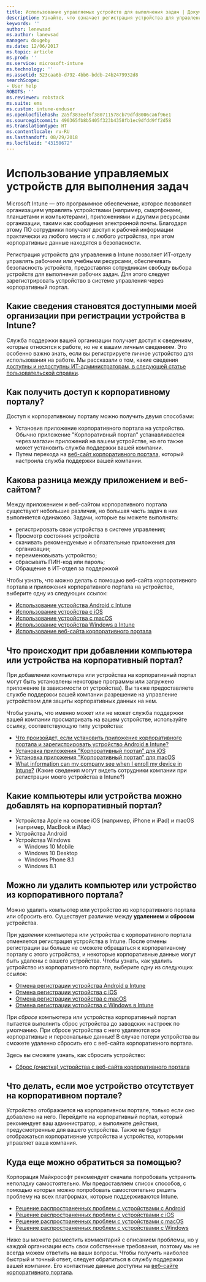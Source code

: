 ```yaml
---
title: Использование управляемых устройств для выполнения задач | Документы Майкрософт
description: Узнайте, что означает регистрация устройства для управления с помощью Intune.
keywords: ''
author: lenewsad
ms.author: lanewsad
manager: dougeby
ms.date: 12/06/2017
ms.topic: article
ms.prod: ''
ms.service: microsoft-intune
ms.technology: ''
ms.assetid: 523caa6b-d792-4bb6-bddb-24b2479932d8
searchScope:
- User help
ROBOTS: ''
ms.reviewer: robstack
ms.suite: ems
ms.custom: intune-enduser
ms.openlocfilehash: 2a5f383eef6f380711578cb79dfd8006ca6f96e1
ms.sourcegitcommit: 490365fb8b5405f323b4358fb1ec9dfdd9ff2d58
ms.translationtype: HT
ms.contentlocale: ru-RU
ms.lasthandoff: 08/29/2018
ms.locfileid: "43150672"
---
```

# <a name="use-managed-devices-to-get-work-done"></a>Использование управляемых устройств для выполнения задач
Microsoft Intune — это программное обеспечение, которое позволяет организациям управлять устройствами (например, смартфонами, планшетами и компьютерами), приложениями и другими ресурсами организации, такими как сообщения электронной почты. Благодаря этому ПО сотрудники получают доступ к рабочей информации практически из любого места и с любого устройства, при этом корпоративные данные находятся в безопасности.

Регистрация устройств для управления в Intune позволяет ИТ-отделу управлять рабочими или учебными ресурсами, обеспечивать безопасность устройств, предоставляя сотрудникам свободу выбора устройств для выполнения рабочих задач. Для этого следует зарегистрировать устройство в системе управления через корпоративный портал.

## <a name="what-information-can-my-company-see-when-i-enroll-my-device-in-intune"></a>Какие сведения становятся доступными моей организации при регистрации устройства в Intune?
Служба поддержки вашей организации получает доступ к сведениям, которые относятся к работе, но не к вашим личным сведениям. Это особенно важно знать, если вы регистрируете личное устройство для использования на работе. Мы рассказали о том, какие сведения [доступны и недоступны ИТ-администраторам, в следующей статье пользовательской справки](what-info-can-your-company-see-when-you-enroll-your-device-in-intune.md).

## <a name="how-do-i-get-the-company-portal"></a>Как получить доступ к корпоративному порталу?
Доступ к корпоративному порталу можно получить двумя способами:

- Установив приложение корпоративного портала на устройство. Обычно приложение "Корпоративный портал" устанавливается через магазин приложений на вашем устройстве, но его также может установить служба поддержки вашей компании.
- Путем перехода на [веб-сайт корпоративного портала](https://go.microsoft.com/fwlink/?linkid=2010980), который настроила служба поддержки вашей компании.

## <a name="whats-the-difference-between-the-app-and-the-website"></a>Какова разница между приложением и веб-сайтом?
Между приложением и веб-сайтом корпоративного портала существуют небольшие различия, но большая часть задач в них выполняется одинаково. Задачи, которые вы можете выполнять:

- регистрировать свои устройства в системе управления;
- Просмотр состояния устройств
- скачивать рекомендуемые и обязательные приложения для организации;
- переименовывать устройство;
- сбрасывать ПИН-код или пароль;
- Обращение в ИТ-отдел за поддержкой

Чтобы узнать, что можно делать с помощью веб-сайта корпоративного портала и приложения корпоративного портала на устройстве, выберите одну из следующих ссылок:

- [Использование устройства Android с Intune](using-your-android-device-with-intune.md)
- [Использование устройства с iOS](using-your-ios-device-with-intune.md)
- [Использование устройства с macOS](using-your-macos-device-with-intune.md)
- [Использование устройства Windows в Intune](using-your-windows-device-with-intune.md)
- [Использование веб-сайта корпоративного портала](using-the-intune-company-portal-website.md)

## <a name="what-happens-when-you-add-a-computer-or-device-to-the-company-portal"></a>Что происходит при добавлении компьютера или устройства на корпоративный портал?
При добавлении компьютера или устройства на корпоративный портал могут быть установлены некоторые программы или загружено приложение (в зависимости от устройства). Вы также предоставляете службе поддержки вашей компании разрешение на управление устройством для защиты корпоративных данных на нем.

Чтобы узнать, что именно может или не может служба поддержки вашей компании просматривать на вашем устройстве, используйте ссылку, соответствующую типу устройства:

- [Что произойдет, если установить приложение корпоративного портала и зарегистрировать устройство Android в Intune?](what-happens-if-you-install-the-company-portal-app-and-enroll-your-device-in-intune-android.md)
- [Установка приложения "Корпоративный портал" для iOS](what-happens-if-you-install-the-company-portal-app-and-enroll-your-device-in-intune-ios.md)
- [Установка приложения "Корпоративный портал" для macOS](what-happens-if-you-install-the-company-portal-app-and-enroll-your-device-in-intune-macos.md)
- [What information can my company see when I enroll my device in Intune?](what-happens-if-you-install-the-company-portal-app-and-enroll-your-device-in-intune-windows10.md) (Какие сведения могут видеть сотрудники компании при регистрации моего устройства в Intune?)

## <a name="what-kind-of-computers-or-devices-can-you-add-to-the-company-portal"></a>Какие компьютеры или устройства можно добавлять на корпоративный портал?
-   Устройства Apple на основе iOS (например, iPhone и iPad) и macOS (например, MacBook и iMac)
-   Устройства Android
-   Устройства Windows
    -   Windows 10 Mobile
    -   Windows 10 Desktop
    -   Windows Phone 8.1
    -   Windows 8.1

## <a name="can-you-remove-a-computer-or-device-from-the-company-portal"></a>Можно ли удалить компьютер или устройство из корпоративного портала?
Можно удалить компьютер или устройство из корпоративного портала или сбросить его. Существует различие между **удалением** и **сбросом** устройства.

При *удалении* компьютера или устройства с корпоративного портала отменяется регистрация устройства в Intune. После отмены регистрации вы больше не сможете обращаться к корпоративному порталу с этого устройства, и некоторые корпоративные данные могут быть удалены с вашего устройства. Чтобы узнать, как удалить устройство из корпоративного портала, выберите одну из следующих ссылок:

- [Отмена регистрации устройства Android в Intune](unenroll-your-device-from-intune-android.md)
- [Отмена регистрации устройства с iOS](unenroll-your-device-from-intune-ios.md)
- [Отмена регистрации устройства с macOS](unenroll-your-device-from-intune-macos.md)
- [Отмена регистрации устройства с Windows в Intune](unenroll-your-device-from-intune-windows.md)

При *сбросе* компьютера или устройства корпоративный портал пытается выполнить сброс устройства до заводских настроек по умолчанию. При сбросе устройства с него удаляются все корпоративные и персональные данные! В случае потери устройства вы сможете удаленно сбросить его с веб-сайта корпоративного портала.

Здесь вы сможете узнать, как сбросить устройство:

- [Сброс (очистка) устройства с веб-сайта корпоративного портала](reset-erase-your-device-cpwebsite.md)

## <a name="what-if-i-cant-see-my-device-in-the-company-portal"></a>Что делать, если мое устройство отсутствует на корпоративном портале?
Устройство отображается на корпоративном портале, только если оно добавлено на него. Перейдите на корпоративный портал, который рекомендует ваш администратор, и выполните действия, предусмотренные для вашего устройства. Также не будут отображаться корпоративные устройства и устройства, которыми управляет ваша компания.

## <a name="where-else-can-i-go-for-help"></a>Куда еще можно обратиться за помощью?
Корпорация Майкрософт рекомендует сначала попробовать устранить неполадку самостоятельно. Мы предоставляем список способов, с помощью которых можно попробовать самостоятельно решить проблему на всех платформах, которые поддерживаются Intune.

- [Решение распространенных проблем с устройствами с Android](troubleshoot-your-device-android.md)
- [Решение распространенных проблем с устройствами с iOS](troubleshoot-your-device-ios.md)
- [Решение распространенных проблем с устройствами с macOS](troubleshoot-your-device-macos.md)
- [Решение распространенных проблем с устройствами с Windows](troubleshoot-your-device-windows.md)

Ниже вы можете разместить комментарий с описанием проблемы, но у каждой организации есть свои собственные требования, поэтому мы не всегда можем ответить на ваши вопросы. Чтобы получить наиболее быстрый и точный ответ, следует обратиться в службу поддержки вашей компании. Его контактные данные доступны на [веб-сайте корпоративного портала](https://go.microsoft.com/fwlink/?linkid=2010980).
